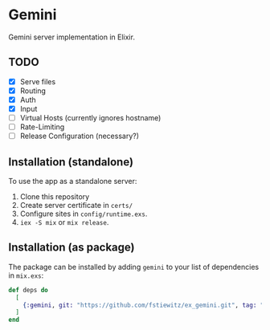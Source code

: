 # Gemini

Gemini server implementation in Elixir.

## TODO

- [x] Serve files
- [x] Routing
- [x] Auth
- [x] Input
- [ ] Virtual Hosts (currently ignores hostname)
- [ ] Rate-Limiting
- [ ] Release Configuration (necessary?)

## Installation (standalone)

To use the app as a standalone server:

1. Clone this repository
2. Create server certificate in `certs/`
3. Configure sites in `config/runtime.exs`.
4. `iex -S mix` or `mix release`.

## Installation (as package)

The package can be installed
by adding `gemini` to your list of dependencies in `mix.exs`:

```elixir
def deps do
  [
    {:gemini, git: "https://github.com/fstiewitz/ex_gemini.git", tag: "0.1"}
  ]
end
```
